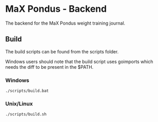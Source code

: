 # MaX Pondus - Backend

The backend for the MaX Pondus weight training journal.

## Build
The build scripts can be found from the scripts folder.

Windows users should note that the build script uses goimports which needs the diff to be present in the $PATH.

### Windows
```console
./scripts/build.bat
```

### Unix/Linux
```console
./scripts/build.sh
```